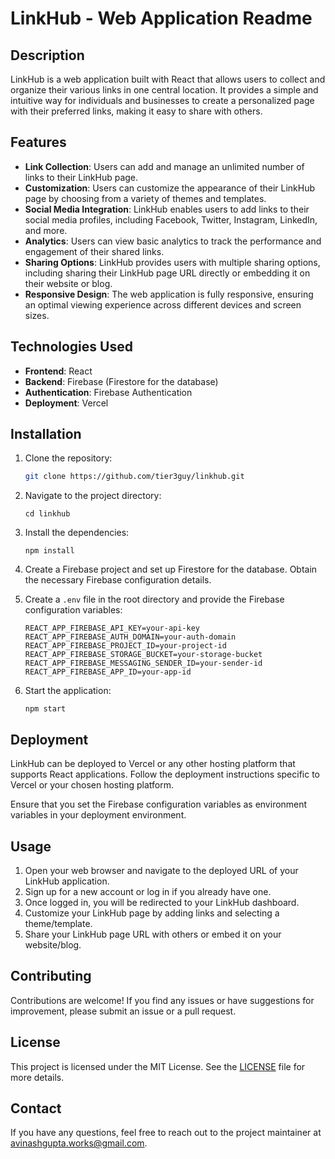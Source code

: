 # LinkHub - Web Application Readme

## Description

LinkHub is a web application built with React that allows users to collect and organize their various links in one central location. It provides a simple and intuitive way for individuals and businesses to create a personalized page with their preferred links, making it easy to share with others.

## Features

- **Link Collection**: Users can add and manage an unlimited number of links to their LinkHub page.
- **Customization**: Users can customize the appearance of their LinkHub page by choosing from a variety of themes and templates.
- **Social Media Integration**: LinkHub enables users to add links to their social media profiles, including Facebook, Twitter, Instagram, LinkedIn, and more.
- **Analytics**: Users can view basic analytics to track the performance and engagement of their shared links.
- **Sharing Options**: LinkHub provides users with multiple sharing options, including sharing their LinkHub page URL directly or embedding it on their website or blog.
- **Responsive Design**: The web application is fully responsive, ensuring an optimal viewing experience across different devices and screen sizes.

## Technologies Used

- **Frontend**: React
- **Backend**: Firebase (Firestore for the database)
- **Authentication**: Firebase Authentication
- **Deployment**: Vercel

## Installation

1. Clone the repository:

      ```bash
      git clone https://github.com/tier3guy/linkhub.git
      ```

2. Navigate to the project directory:

      ```
      cd linkhub
      ```

3. Install the dependencies:

      ```
      npm install
      ```

4. Create a Firebase project and set up Firestore for the database. Obtain the necessary Firebase configuration details.
5. Create a `.env` file in the root directory and provide the Firebase configuration variables:

      ```
      REACT_APP_FIREBASE_API_KEY=your-api-key
      REACT_APP_FIREBASE_AUTH_DOMAIN=your-auth-domain
      REACT_APP_FIREBASE_PROJECT_ID=your-project-id
      REACT_APP_FIREBASE_STORAGE_BUCKET=your-storage-bucket
      REACT_APP_FIREBASE_MESSAGING_SENDER_ID=your-sender-id
      REACT_APP_FIREBASE_APP_ID=your-app-id
      ```

6. Start the application:

      ```
      npm start
      ```

## Deployment

LinkHub can be deployed to Vercel or any other hosting platform that supports React applications. Follow the deployment instructions specific to Vercel or your chosen hosting platform.

Ensure that you set the Firebase configuration variables as environment variables in your deployment environment.

## Usage

1. Open your web browser and navigate to the deployed URL of your LinkHub application.
2. Sign up for a new account or log in if you already have one.
3. Once logged in, you will be redirected to your LinkHub dashboard.
4. Customize your LinkHub page by adding links and selecting a theme/template.
5. Share your LinkHub page URL with others or embed it on your website/blog.

## Contributing

Contributions are welcome! If you find any issues or have suggestions for improvement, please submit an issue or a pull request.

## License

This project is licensed under the MIT License. See the [LICENSE](LICENSE) file for more details.

## Contact

If you have any questions, feel free to reach out to the project maintainer at [avinashgupta.works@gmail.com](mailto:avinashgupta.works@gmail.com).
